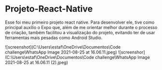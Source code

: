 # Projeto-React-Native
Esse foi meu primeiro projeto react native. Para desenvolver ele, tive como principal auxílio o Expo que, além de me orientar melhor durante  o processo de criação, também facilitou a visualização do projeto, evitando ter de usar ferramentas mais pesadas como Android Studio.

![screenshot](C:\Users\estaf\OneDrive\Documentos\Code challenge\WhatsApp Image 2021-08-25 at 16.06.11.jpeg)
![screenshor](C:\Users\estaf\OneDrive\Documentos\Code challenge\WhatsApp Image 2021-08-25 at 16.06.11 (2).jpeg)

